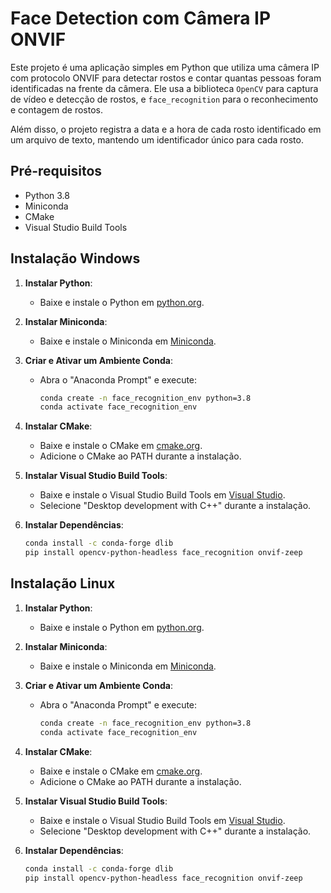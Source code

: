 #  Face Detection com Câmera IP ONVIF

Este projeto é uma aplicação simples em Python que utiliza uma câmera IP com protocolo ONVIF para detectar rostos e contar quantas pessoas foram identificadas na frente da câmera. Ele usa a biblioteca `OpenCV` para captura de vídeo e detecção de rostos, e `face_recognition` para o reconhecimento e contagem de rostos.

Além disso, o projeto registra a data e a hora de cada rosto identificado em um arquivo de texto, mantendo um identificador único para cada rosto.

## Pré-requisitos

- Python 3.8
- Miniconda
- CMake
- Visual Studio Build Tools

## Instalação Windows 

1. **Instalar Python**:
   - Baixe e instale o Python em [python.org](https://www.python.org/downloads/).

2. **Instalar Miniconda**:
   - Baixe e instale o Miniconda em [Miniconda](https://docs.conda.io/en/latest/miniconda.html).

3. **Criar e Ativar um Ambiente Conda**:
   - Abra o "Anaconda Prompt" e execute:
     ```bash
     conda create -n face_recognition_env python=3.8
     conda activate face_recognition_env
     ```

4. **Instalar CMake**:
   - Baixe e instale o CMake em [cmake.org](https://cmake.org/download/).
   - Adicione o CMake ao PATH durante a instalação.

5. **Instalar Visual Studio Build Tools**:
   - Baixe e instale o Visual Studio Build Tools em [Visual Studio](https://visualstudio.microsoft.com/visual-cpp-build-tools/).
   - Selecione "Desktop development with C++" durante a instalação.

6. **Instalar Dependências**:
   ```bash
   conda install -c conda-forge dlib
   pip install opencv-python-headless face_recognition onvif-zeep


## Instalação Linux

1. **Instalar Python**:
   - Baixe e instale o Python em [python.org](https://www.python.org/downloads/).

2. **Instalar Miniconda**:
   - Baixe e instale o Miniconda em [Miniconda](https://docs.conda.io/en/latest/miniconda.html).

3. **Criar e Ativar um Ambiente Conda**:
   - Abra o "Anaconda Prompt" e execute:
     ```bash
     conda create -n face_recognition_env python=3.8
     conda activate face_recognition_env
     ```

4. **Instalar CMake**:
   - Baixe e instale o CMake em [cmake.org](https://cmake.org/download/).
   - Adicione o CMake ao PATH durante a instalação.

5. **Instalar Visual Studio Build Tools**:
   - Baixe e instale o Visual Studio Build Tools em [Visual Studio](https://visualstudio.microsoft.com/visual-cpp-build-tools/).
   - Selecione "Desktop development with C++" durante a instalação.

6. **Instalar Dependências**:
   ```bash
   conda install -c conda-forge dlib
   pip install opencv-python-headless face_recognition onvif-zeep
